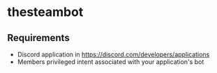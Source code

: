 # thesteambot

## Requirements

- Discord application in https://discord.com/developers/applications
- Members privileged intent associated with your application's bot
